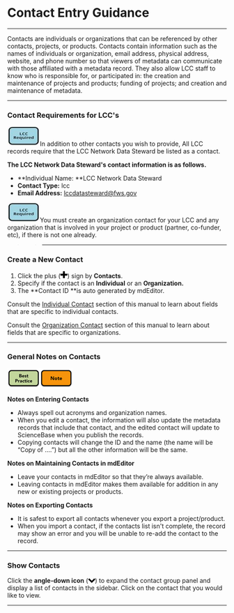 # Contact Entry Guidance

---

Contacts are individuals or organizations that can be referenced by other contacts, projects, or products. Contacts contain information such as the names of individuals or organization, email address, physical address, website, and phone number so that viewers of metadata can communicate with those affiliated with a metadata record. They also allow LCC staff to know who is responsible for, or participated in: the creation and maintenance of projects and products; funding of projects; and creation and maintenance of metadata.

---

### Contact Requirements for LCC's

![](/assets/lcc_required_small.png)In addition to other contacts you wish to provide, All LCC records require that the LCC Network Data Steward be listed as a contact.

**The LCC Network Data Steward's contact information is as follows.**

* **Individual Name: **LCC Network Data Steward
* **Contact Type:** lcc
* **Email Address:** lccdatasteward@fws.gov

![](/assets/lcc_required_small.png)You must create an organization contact for your LCC and any organization that is involved in your project or product \(partner, co-funder, etc\), if there is not one already.

> > ---

### Create a New Contact

1. Click the plus \(![](/assets/symbol_plus_16.png)\) sign by **Contacts**.
2. Specify if the contact is an **Individual** or an **Organization.**
3. The **Contact ID **is auto generated by mdEditor.

Consult the [Individual Contact](/contact/new/individual.md) section of this manual to learn about fields that are specific to individual contacts.

Consult the [Organization Contact](/contact/new/organization.md) section of this manual to learn about fields that are specific to organizations.

---

### General Notes on Contacts

![](/assets/best_practice_small.png)![](/assets/note_small.png)

**Notes on Entering Contacts**

* Always spell out acronyms and organization names.
* When you edit a contact, the information will also update the metadata records that include that contact, and the edited contact will update to ScienceBase when you publish the records.
* Copying contacts will change the ID and the name \(the name will be “Copy of ….”\) but all the other information will be the same.

**Notes on Maintaining Contacts in mdEditor**

* Leave your contacts in mdEditor so that they’re always available.
* Leaving contacts in mdEditor makes them available for addition in any new or existing projects or products.

**Notes on Exporting Contacts**

* It is safest to export all contacts whenever you export a project/product.
* When you import a contact, if the contacts list isn't complete, the record may show an error and you will be unable to re-add the contact to the record.

---

### Show Contacts

Click the **angle-down icon** \(![](/assets/symbol_angle-down_16.png)\) to expand the contact group panel and display a list of contacts in the sidebar. Click on the contact that you would like to view.

---



